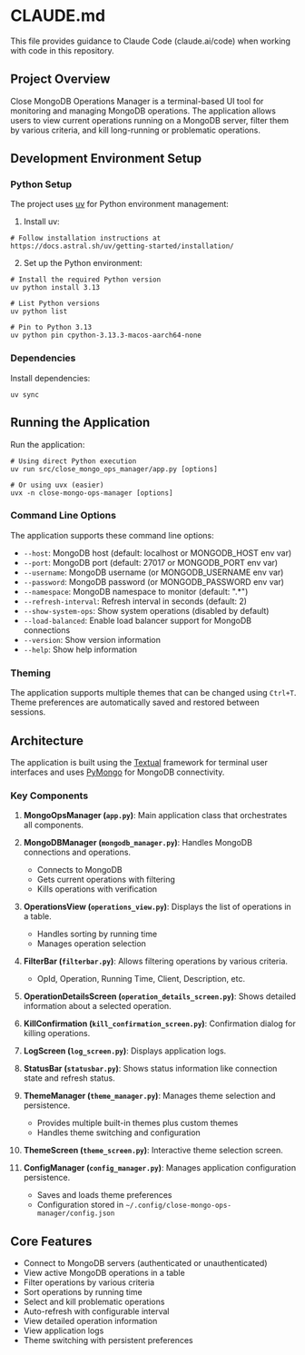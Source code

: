 # CLAUDE.md

This file provides guidance to Claude Code (claude.ai/code) when working with code in this repository.

## Project Overview

Close MongoDB Operations Manager is a terminal-based UI tool for monitoring and managing MongoDB operations. The application allows users to view current operations running on a MongoDB server, filter them by various criteria, and kill long-running or problematic operations.

## Development Environment Setup

### Python Setup

The project uses [uv](https://docs.astral.sh/uv/) for Python environment management:

1. Install uv:
```shell
# Follow installation instructions at https://docs.astral.sh/uv/getting-started/installation/
```

2. Set up the Python environment:
```shell
# Install the required Python version
uv python install 3.13

# List Python versions
uv python list

# Pin to Python 3.13
uv python pin cpython-3.13.3-macos-aarch64-none
```

### Dependencies

Install dependencies:
```shell
uv sync
```

## Running the Application

Run the application:
```shell
# Using direct Python execution
uv run src/close_mongo_ops_manager/app.py [options]

# Or using uvx (easier)
uvx -n close-mongo-ops-manager [options]
```

### Command Line Options

The application supports these command line options:
- `--host`: MongoDB host (default: localhost or MONGODB_HOST env var)
- `--port`: MongoDB port (default: 27017 or MONGODB_PORT env var)
- `--username`: MongoDB username (or MONGODB_USERNAME env var)
- `--password`: MongoDB password (or MONGODB_PASSWORD env var)
- `--namespace`: MongoDB namespace to monitor (default: ".*")
- `--refresh-interval`: Refresh interval in seconds (default: 2)
- `--show-system-ops`: Show system operations (disabled by default)
- `--load-balanced`: Enable load balancer support for MongoDB connections
- `--version`: Show version information
- `--help`: Show help information

### Theming

The application supports multiple themes that can be changed using `Ctrl+T`. Theme preferences are automatically saved and restored between sessions.

## Architecture

The application is built using the [Textual](https://textual.textualize.io/) framework for terminal user interfaces and uses [PyMongo](https://pymongo.readthedocs.io/en/stable/) for MongoDB connectivity.

### Key Components

1. **MongoOpsManager (`app.py`)**: Main application class that orchestrates all components.

2. **MongoDBManager (`mongodb_manager.py`)**: Handles MongoDB connections and operations.
   - Connects to MongoDB
   - Gets current operations with filtering
   - Kills operations with verification

3. **OperationsView (`operations_view.py`)**: Displays the list of operations in a table.
   - Handles sorting by running time
   - Manages operation selection

4. **FilterBar (`filterbar.py`)**: Allows filtering operations by various criteria.
   - OpId, Operation, Running Time, Client, Description, etc.

5. **OperationDetailsScreen (`operation_details_screen.py`)**: Shows detailed information about a selected operation.

6. **KillConfirmation (`kill_confirmation_screen.py`)**: Confirmation dialog for killing operations.

7. **LogScreen (`log_screen.py`)**: Displays application logs.

8. **StatusBar (`statusbar.py`)**: Shows status information like connection state and refresh status.

9. **ThemeManager (`theme_manager.py`)**: Manages theme selection and persistence.
   - Provides multiple built-in themes plus custom themes
   - Handles theme switching and configuration

10. **ThemeScreen (`theme_screen.py`)**: Interactive theme selection screen.

11. **ConfigManager (`config_manager.py`)**: Manages application configuration persistence.
    - Saves and loads theme preferences
    - Configuration stored in `~/.config/close-mongo-ops-manager/config.json`

## Core Features

- Connect to MongoDB servers (authenticated or unauthenticated)
- View active MongoDB operations in a table
- Filter operations by various criteria
- Sort operations by running time
- Select and kill problematic operations
- Auto-refresh with configurable interval
- View detailed operation information
- View application logs
- Theme switching with persistent preferences